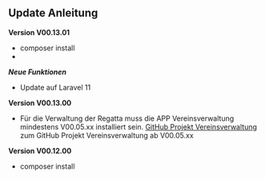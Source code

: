 ## Update Anleitung
**Version V00.13.01**

- composer install
- 
***Neue Funktionen***
- Update auf Laravel 11

**Version V00.13.00**

- Für die Verwaltung der Regatta muss die APP Vereinsverwaltung mindestens  V00.05.xx installiert sein.
  [GitHub Projekt Vereinsverwaltung](https://github.com/kube-csc/vereinsverwaltung)
  zum GitHub Projekt Vereinsverwaltung ab V00.05.xx

**Version V00.12.00**

-  composer install
